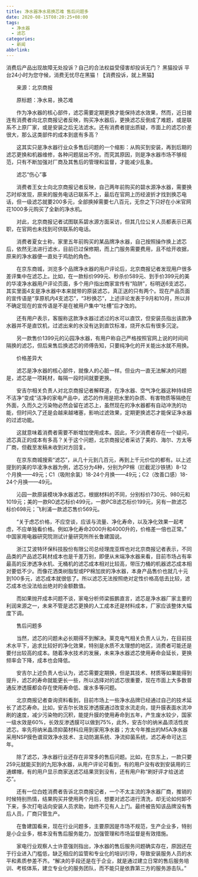 ```yaml
---
title: 净水器净水易换芯难 售后问题多
date: 2020-08-15T08:20:25+08:00
tags:
  - 净水器
  - 滤芯
categories:
  - 新闻
abbrlink:
---
```


消费后产品出现故障无处投诉？自己的合法权益受侵害却投诉无门？ 黑猫投诉 平台24小时为您守候，消费无忧尽在黑猫！【消费投诉，就上黑猫】

　　来源：北京商报

　　原标题：净水易，换芯难

　　作为净水器的核心部件，滤芯需要定期更换才能保持滤水效果，然而，近日接连有消费者向北京商报记者反映，购买净水器后，更换滤芯反倒成了难题，或是联系不上原厂家，或是安装之后无法滤水。还有消费者提出质疑，市面上的滤芯价差很大，那么这类部件的成本到底有多高？

　　这其实只是净水器行业众多售后问题的一个缩影：从购买到安装，再到后期的滤芯更换和机器维修，各种问题层出不穷。而究其原因，则是净水器市场不够规范，只有不断加强对厂商及其售后的管理和监督，才能减少乱象。

　　滤芯“伤心”事

　　消费者王女士向北京商报记者反映，自己两年前购买的碧水源净水器，需要换芯时却发现，原来的服务电话已联系不上，最后在官网上历经波折才找到换芯电话，但一级滤芯就要200多元，全部换掉需要七八百元，无奈之下只好在小米官网花1000多元购买了全新的净水机。

　　对此，北京商报记者试图联系碧水源方面采访，但其几位公关人员都表示已离职，在官网也未找到可供联系的电话。

　　消费者夏女士称，家里五年前购买的某品牌净水器，自己按照操作换上滤芯后，依然无法进行滤水，目前已过保修期，而上门服务需要费用，且不给开收据，原来的净水器便一直处于鸡肋的角色。

　　在京东商城，浏览多个品牌净水器的用户评论后，北京商报记者发现用户很多差评集中在滤芯上。比如，在一款标价999元、秒杀价589元、到手价399元的美的华凌净水器用户评论页面，多个用户指出商家宣传有“陷阱”，标明送6支滤芯，其实里面4支是净水器中本来就带的原装滤芯，真正送的只有两个。现在产品页面的宣传语是“享原机内4支滤芯”，“3秒换芯”，上述评论发表于9月和10月，所以并不确定现在的宣传语是不是在被用户集中“吐槽”后才改的。

　　还有用户表示，客服称这款净水器过滤过的水可以直饮，但安装员指出该款净水器并不是直饮机，过滤出来的水没有达到直饮标准，烧开水后有很多沉淀。

　　另一款售价1399元的沁园净水器，有用户称自己严格按照官网上说的时间间隔换的滤芯，但后来售后换滤芯的师傅告知，只要纯净化的开关能出水就不用换。

　　价格差异大

　　滤芯是净水器的核心部件，就像人的心脏一样。但业内一直无法解决的问题是，滤芯是一项耗材，每隔一段时间就要更换。

　　安吉尔相关负责人对北京商报记者解释道，在净水器、空气净化器这种持续把不洁净“变成”洁净的家电产品中，滤芯的作用是把水里的杂质、有害物质等隔绝在外面，久而久之污染物必然会留在滤芯上，虽然现在的净水器都有自动冲洗的功能，但时间久了还是会越来越堵塞，影响过滤效果，定期更换滤芯才能保证净水器的过滤功能。

　　这就意味着消费者需要不断增加使用成本。因此，不少消费者存在一个疑问，滤芯真正的成本有多高？关于这个问题，北京商报记者采访了美的、海尔、方太等厂商，但截至发稿未收到对方回复。

　　在京东商城搜索“滤芯”，从几十元到几百元，再到上千元价位的都有。以上述提到的美的华凌净水器为例，滤芯分为4种，分别为PP棉（拦截泥沙铁锈）8-12个月换——49元；C1（吸附余氯）18-24个月换——49元；C2（改善口感）18-24个月换——49元。

　　沁园一款原装模块净水器滤芯，根据材料的不同，分别标价730元、980元和1019元；美的一款RO滤芯标价499元，一款PCB滤芯标价199元，另有一款滤芯标价698元；飞利浦一款滤芯售价569元。

　　“关于虑芯价格，不应空谈，应该与流量、净化寿命，以及净化效果一起考虑，不应单独看价格。例如净化寿命2000升和4000升的，价格差一倍也正常。” 中国家用电器研究院测试计量研究所所长鲁建国说。

　　浙江艾波特环保科技股份有限公司总经理庞亚辉也对北京商报记者表示，不同品类的产品滤芯耗材成本也是千差万别，即便从末端净水器来看，目前市场占有率最高的反渗透净水机、无桶机的滤芯成本相对比较高，带压力桶的机器滤芯成本相对要低不少。而像花洒类树脂型或PP棉加炭的净水器，本身产品售价也就几十元到100多元，滤芯成本就很低了。所以滤芯无法按照绝对定性价格高低去比较，滤芯成本也没法给出绝对的金额数值。

　　而如果抛开成本问题不谈，家电分析师梁振鹏直言，滤芯是净水器厂家主要的利润来源之一，未来不管是滤芯更换的人工成本还是材料成本，厂家应该整体大幅度下调。

　　售后问题多

　　当然，滤芯的问题未必长期得不到解决。莱克电气相关负责人认为，在目前技术水平下，追求比较好的净化效果，特别是水质不太理想的地区，消费者可能还是要付出较高的成本。随着净水技术的发展，未来净水器滤芯使用寿命会延长，更换频率会下降，成本也会降低。

　　安吉尔上述负责人也认为，滤芯需要定期换，但是其技术、材质等如果能得到提升，滤芯的寿命就能更长一些，所以选择对的滤芯很重要，现在市面上大多数普通反渗透膜都会存在使用寿命低、废水多等问题。

　　北京商报记者查询资料看到，目前市场上一些净水品牌已经通过自己的技术延长了滤芯寿命。比如，安吉尔长效反渗透膜通过改变水流走向，提升膜表面水流冲刷的速度，减少污染物的沉积，能提升膜的使用寿命到五年，产生废水较少，国家一级水效是60%，长效反渗透膜可以做到75%，此外，安吉尔的纳米晶须活性炭滤芯，率先将纳米晶须抑菌材料应用到家用净水器；方太今年推出的M5A净水器采用NSP膜色谱双效净水技术、主动防漏系统、净流抑菌系统，滤芯寿命可达三年。

　　除了滤芯，净水器行业还存在非常多的售后问题。比如，在京东上，一款只要259元就能买到的九阳净水器，从用户评论可看到，有的用户没有收到安装用的三通螺帽，有的用户显示商家送滤芯结果货到没有，还有用户称“刷好评才给送滤芯”。

　　还有一位白姓消费者告诉北京商报记者，一个不太主流的净水器厂商，推销的时候特别热情，结果购买并使用两个月后，想要对滤芯进行清洗，却无论如何卸不下来，多次打电话向安装人员求助，始终不见有人上门。最终被告知该品牌没有售后人员，厂商只管生产。

　　在鲁建国看来，现在行业问题多，主要原因是市场不规范，生产企业多，特别是小企业多，根本没有售后服务能力，加强管理和市场监督是有效措施。

　　家电行业观察人士许意强则指出，净水器的售后服务问题确实存在，原因还在于行业进入门槛低，缺乏相应的监管和专业化的培训引导，导致安装服务人员的水平和素质参差不齐。“解决的手段还是在于企业，就是通过建立日常的售后服务培训、考核体系，建立专业化的服务团队，而不能只是依靠第三方的服务游击队。”